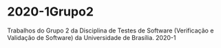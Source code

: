 # 2020-1Grupo2
Trabalhos do Grupo 2 da Disciplina de Testes de Software (Verificação e Validação de Software) da Universidade de Brasília. 2020-1
